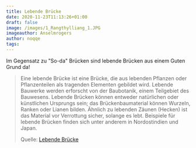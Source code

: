 ```yaml
---
title: Lebende Brücke
date: 2020-11-23T11:13:26+01:00
draft: false
image: /images/1_Rangthylliang_1.JPG
imageauthor: Anselmrogers
author: noqqe
tags:
---
```


Im Gegensatz zu "So-da" Brücken sind lebende Brücken aus einem Guten Grund
da!


> Eine lebende Brücke ist eine Brücke, die aus lebenden Pflanzen oder
> Pflanzenteilen als tragenden Elementen gebildet wird. Lebende Bauwerke werden
> erforscht von der Baubotanik, einem Teilgebiet des Bauwesens. Lebende Brücken
> können entweder natürlichen oder künstlichen Ursprungs sein; das
> Brückenbaumaterial können Wurzeln, Ranken oder Lianen bilden. Ähnlich zu
> lebenden Zäunen (Hecken) ist das Material vor Verrottung sicher, solange es
> lebt. Beispiele für lebende Brücken finden sich unter anderem in Nordostindien
> und Japan.
>
> Quelle: [Lebende Brücke](https://de.wikipedia.org/wiki/Lebende_Br%C3%BCcke)
